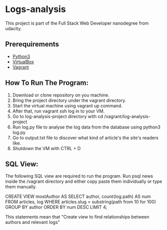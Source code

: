 
# Logs-analysis
This project is part of the Full Stack Web Developer nanodegree from udacity.

## Prerequirements
* [Python3](https://www.python.org/downloads/)
* [VirtualBox](https://www.virtualbox.org/wiki/Downloads)
* [Vagrant](https://www.vagrantup.com/downloads.html)

## How To Run The Program:
1. Download or clone repository on you machine.
2. Bring the project directory under the vagrant directory.
3. Start the virtual machine using vagrant up
command.
4. After that, run vagrant ssh log in to your VM.
5. Go to log-analysis-project directory with
cd /vagrant/log-analysis-project
6. Run log.py file to analyse the log data from the database using python3 log.py
7. Go to output.txt file to discover what kind of article's the site's readers like.
8. Shutdown the VM with CTRL + D

 ## SQL View:

The following SQL view are required to run the program. Run psql news inside the /vagrant directory and either copy paste them individually or type them manually.

CREATE VIEW mostAuthor AS SELECT author, count(log.path) AS num FROM articles, log WHERE articles.slug = substring(path from 10 for 100) GROUP BY author ORDER BY num DESC LIMIT 4;


This statements mean that "Create view to find relationships between authors and relevant logs"